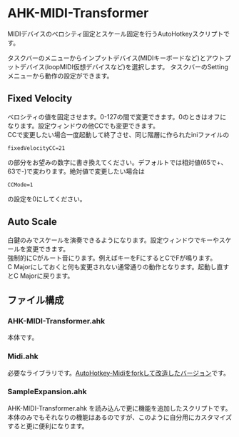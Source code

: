 # AHK-MIDI-Transformer

MIDIデバイスのベロシティ固定とスケール固定を行うAutoHotkeyスクリプトです。

タスクバーのメニューからインプットデバイス(MIDIキーボードなど)とアウトプットデバイス(loopMIDI仮想デバイスなど)を選択します。
タスクバーのSettingメニューから動作の設定ができます。

## Fixed Velocity
ベロシティの値を固定させます。0-127の間で変更できます。0のときはオフになります。設定ウィンドウの他CCでも変更できます。  
CCで変更したい場合一度起動して終了させ、同じ階層に作られたiniファイルの
```
fixedVelocityCC=21
```
の部分をお望みの数字に書き換えてください。デフォルトでは相対値(65で+、63で-)で変わります。絶対値で変更したい場合は
```
CCMode=1
```
の設定を0にしてください。
## Auto Scale
白鍵のみでスケールを演奏できるようになります。設定ウィンドウでキーやスケールを変更できます。  
強制的にCがルート音にります。例えばキーをFにするとCでFが鳴ります。  
C Majorにしておくと何も変更されない通常通りの動作となります。起動し直すとC Majorに戻ります。  

## ファイル構成

### AHK-MIDI-Transformer.ahk

本体です。


### Midi.ahk

必要なライブラリです。[AutoHotkey-Midiをforkして改造したバージョン](https://github.com/hetima/AutoHotkey-Midi)です。

### SampleExpansion.ahk

AHK-MIDI-Transformer.ahk を読み込んで更に機能を追加したスクリプトです。  
本体のみでもそれなりの機能はあるのですが、このように自分用にカスタマイズすると更に便利になります。